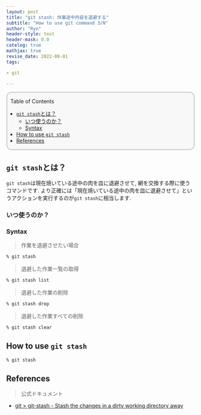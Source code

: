 ```yaml
---
layout: post
title: "git stash: 作業途中内容を退避する"
subtitle: "How to use git command 3/N"
author: "Ryo"
header-style: text
header-mask: 0.0
catelog: true
mathjax: true
revise_date: 2022-08-01
tags:

- git

---
```


<div style='border-radius: 1em; border-style:solid; border-color:#D3D3D3; background-color:#F8F8F8'>

<p class="h4">&nbsp;&nbsp;Table of Contents</p>

<!-- START doctoc generated TOC please keep comment here to allow auto update -->
<!-- DON'T EDIT THIS SECTION, INSTEAD RE-RUN doctoc TO UPDATE -->

- [`git stash`とは？](#git-stash%E3%81%A8%E3%81%AF)
  - [いつ使うのか？](#%E3%81%84%E3%81%A4%E4%BD%BF%E3%81%86%E3%81%AE%E3%81%8B)
  - [Syntax](#syntax)
- [How to use `git stash`](#how-to-use-git-stash)
- [References](#references)

<!-- END doctoc generated TOC please keep comment here to allow auto update -->


</div>

## `git stash`とは？

`git stash`は現在焼いている途中の肉を皿に退避させて, 網を交換する際に使うコマンドです. 
より正確には「現在焼いている途中の肉を皿に退避させて」というアクションを実行するのが`git stash`に相当します.

### いつ使うのか？

### Syntax

> 作業を退避させたい場合

```zsh
% git stash
```

> 退避した作業一覧の取得

```zsh
% git stash list
```

> 退避した作業の削除

```zsh
% git stash drop
```

> 退避した作業すべての削除

```zsh
% git stash clear
```


## How to use `git stash`

```zsh
% git stash
```






## References

> 公式ドキュメント

- [git > git-stash - Stash the changes in a dirty working directory away](https://git-scm.com/docs/git-stash)